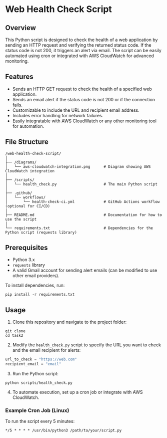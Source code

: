 
# Web Health Check Script

## Overview

This Python script is designed to check the health of a web application by sending an HTTP request and verifying the returned status code. If the status code is not 200, it triggers an alert via email. The script can be easily automated using cron or integrated with AWS CloudWatch for advanced monitoring.

## Features

- Sends an HTTP GET request to check the health of a specified web application.
- Sends an email alert if the status code is not 200 or if the connection fails.
- Customizable to include the URL and recipient email address.
- Includes error handling for network failures.
- Easily integratable with AWS CloudWatch or any other monitoring tool for automation.

## File Structure

```
/web-health-check-script/
│
├── /diagrams/
│   └── aws-cloudwatch-integration.png      # Diagram showing AWS CloudWatch integration
│
├── /scripts/
│   └── health_check.py                     # The main Python script
│
├── .github/
│   └── workflows/
│       └── health-check-ci.yml             # GitHub Actions workflow (optional for CI/CD)
│
├── README.md                               # Documentation for how to use the script
│
└── requirements.txt                        # Dependencies for the Python script (requests library)
```

## Prerequisites

- Python 3.x
- `requests` library
- A valid Gmail account for sending alert emails (can be modified to use other email providers).

To install dependencies, run:
```
pip install -r requirements.txt
```

## Usage

1. Clone this repository and navigate to the project folder:
```
git clone 
cd task2
```

2. Modify the `health_check.py` script to specify the URL you want to check and the email recipient for alerts:
```python
url_to_check = "https://web.com"
recipient_email = "email"
```

3. Run the Python script:
```
python scripts/health_check.py
```

4. To automate execution, set up a cron job or integrate with AWS CloudWatch.

### Example Cron Job (Linux)
To run the script every 5 minutes:
```
*/5 * * * * /usr/bin/python3 /path/to/your/script.py
```


